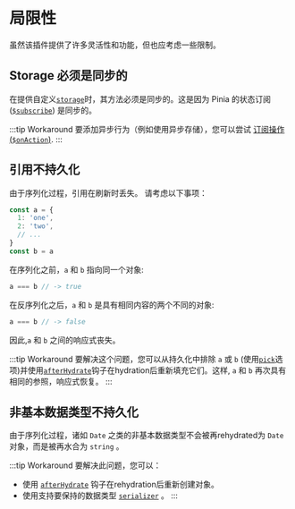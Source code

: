 # 局限性

虽然该插件提供了许多灵活性和功能，但也应考虑一些限制。

## Storage 必须是同步的

在提供自定义[`storage`](/guide/config#storage)时，其方法必须是同步的。这是因为 Pinia 的状态订阅 ([`$subscribe`](https://pinia.vuejs.org/core-concepts/state#Subscribing-to-the-state)) 是同步的。


:::tip Workaround
要添加异步行为（例如使用异步存储），您可以尝试 [订阅操作 (`$onAction`)](https://pinia.vuejs.org/core-concepts/actions.html#Subscribing-to-actions).
:::

## 引用不持久化

由于序列化过程，引用在刷新时丢失。
请考虑以下事项：

```ts
const a = {
  1: 'one',
  2: 'two',
  // ...
}
const b = a
```

在序列化之前，`a` 和 `b` 指向同一个对象:
```ts
a === b // -> true
```

在反序列化之后，`a` 和 `b` 是具有相同内容的两个不同的对象:
```ts
a === b // -> false
```

因此,`a` 和 `b` 之间的响应式丧失。

:::tip Workaround
要解决这个问题，您可以从持久化中排除 `a` 或 `b` (使用[`pick`](/guide/config#pick)选项)并使用[` afterHydrate `](/guide/config#afterhydrate)钩子在hydration后重新填充它们。这样, `a` 和 `b` 再次具有相同的参照，响应式恢复。
:::

## 非基本数据类型不持久化

由于序列化过程，诸如 `Date` 之类的非基本数据类型不会被再rehydrated为 `Date` 对象，而是被再水合为 `string` 。

:::tip Workaround
要解决此问题，您可以：
- 使用 [`afterHydrate`](/guide/config#afterhydrate) 钩子在rehydration后重新创建对象。
- 使用支持要保持的数据类型 [`serializer`](/guide/config#serializer) 。
:::
